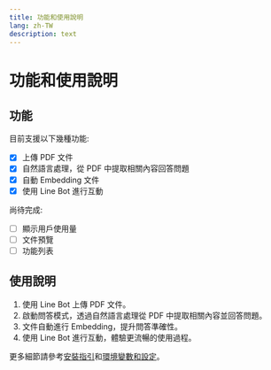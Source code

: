 ```yaml
---
title: 功能和使用說明
lang: zh-TW
description: text
---
```


# 功能和使用說明

## 功能

目前支援以下幾種功能:
- [x] 上傳 PDF 文件
- [x] 自然語言處理，從 PDF 中提取相關內容回答問題
- [x] 自動 Embedding 文件
- [x] 使用 Line Bot 進行互動

尚待完成:
- [ ] 顯示用戶使用量
- [ ] 文件預覽
- [ ] 功能列表

## 使用說明

1. 使用 Line Bot 上傳 PDF 文件。
2. 啟動問答模式，透過自然語言處理從 PDF 中提取相關內容並回答問題。
3. 文件自動進行 Embedding，提升問答準確性。
4. 使用 Line Bot 進行互動，體驗更流暢的使用過程。

更多細節請參考[安裝指引](./installation.md)和[環境變數和設定](./configuration.md)。
